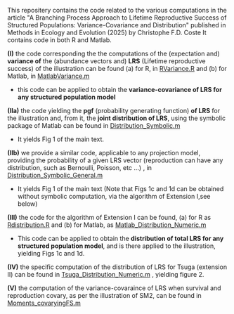 This repositery contains the code related to the various computations in the article "A Branching Process Approach to Lifetime Reproductive Success of Structured Populations: Variance-Covariance and Distribution" published in Methods in Ecology and Evolution (2025) by Christophe F.D. Coste
It contains code in both R and Matlab. 

**(I)** the code corresponding the the computations of the (expectation and) **variance of** the (abundance vectors and) **LRS** (Lifetime reproductive success) of the illustration can be found (a) for R, in [RVariance.R](https://github.com/ChristopheCoste/DistributionLRS/blob/main/RVariance.R) and (b) for Matlab, in [MatlabVariance.m](https://github.com/ChristopheCoste/DistributionLRS/blob/main/MatlabVariance.m)
- this code can be applied to obtain the **variance-covariance of LRS for any structured population model**

**(IIa)** the code yielding the **pgf** (probability generating function) **of LRS** for the illustration and, from it, the **joint distribution of LRS**, using the symbolic package of Matlab can be found in [Distribution_Symbolic.m](https://github.com/ChristopheCoste/DistributionLRS/blob/main/Distribution_Symbolic.m)
- It yields Fig 1 of the main text.
  
**(IIb)**  we provide a similar code, applicable to any projection model, providing the probability of a given LRS vector (reproduction can have any distribution, such as Bernoulli, Poisson, etc ...) , in [Distribution_Symbolic_General.m](https://github.com/ChristopheCoste/DistributionLRS/blob/main/Distribution_Symbolic_General.m)
- It yields Fig 1 of the main text (Note that Figs 1c and 1d can be obtained without symbolic computation, via the algorithm of Extension I,see below)

**(III)** the code for the algorithm of Extension I can be found, (a) for R as  [Rdistribution.R](https://github.com/ChristopheCoste/DistributionLRS/blob/main/Rdistribution.R) and (b) for Matlab, as [Matlab_Distribution_Numeric.m](https://github.com/ChristopheCoste/DistributionLRS/blob/main/Matlab_Distribution_Numeric.m) 
- This code can be applied to obtain the **distribution of total LRS for any structured population model**, and is there applied to the illustration, yielding Figs 1c and 1d.


**(IV)** the specific computation of the distribution of LRS for Tsuga (extension II) can be found in [Tsuga_Distribution_Numeric.m](https://github.com/ChristopheCoste/DistributionLRS/blob/main/Tsuga_Distribution_Numeric.m) , yielding figure 2.

**(V)** the computation of the variance-covaraince of LRS when survival and reproduction covary, as per the illustration of SM2, can be found in  [Moments_covaryingFS.m](https://github.com/ChristopheCoste/DistributionLRS/blob/main/Moments_covaryingFS.m)
